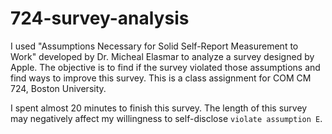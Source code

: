 # 724-survey-analysis
I used "Assumptions Necessary for Solid Self-Report Measurement to Work" developed by Dr. Micheal Elasmar to analyze a survey designed by Apple. The objective is to find if the survey violated those assumptions and find ways to improve this survey. 	This is a class assignment for COM CM 724, Boston University.

I spent almost 20 minutes to finish this survey. The length of this survey may negatively affect my willingness to self-disclose `violate assumption E`.

